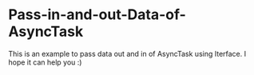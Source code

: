 # Pass-in-and-out-Data-of-AsyncTask
This is an example to pass data out and in of AsyncTask using Iterface. I hope it can help you :)
